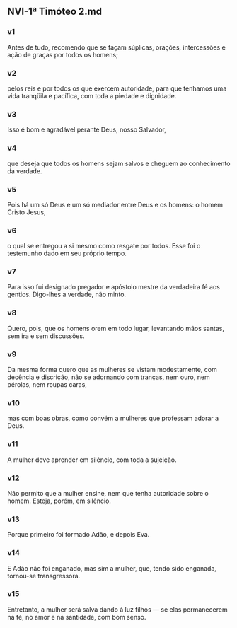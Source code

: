 ## NVI-1ª Timóteo 2.md
### v1
 Antes de tudo, recomendo que se façam súplicas, orações, intercessões e ação de graças por todos os homens;
### v2
 pelos reis e por todos os que exercem autoridade, para que tenhamos uma vida tranqüila e pacífica, com toda a piedade e dignidade.
### v3
 Isso é bom e agradável perante Deus, nosso Salvador,
### v4
 que deseja que todos os homens sejam salvos e cheguem ao conhecimento da verdade.
### v5
 Pois há um só Deus e um só mediador entre Deus e os homens: o homem Cristo Jesus,
### v6
 o qual se entregou a si mesmo como resgate por todos. Esse foi o testemunho dado em seu próprio tempo.
### v7
 Para isso fui designado pregador e apóstolo mestre da verdadeira fé aos gentios. Digo-lhes a verdade, não minto.
### v8
 Quero, pois, que os homens orem em todo lugar, levantando mãos santas, sem ira e sem discussões.
### v9
 Da mesma forma quero que as mulheres se vistam modestamente, com decência e discrição, não se adornando com tranças, nem ouro, nem pérolas, nem roupas caras,
### v10
 mas com boas obras, como convém a mulheres que professam adorar a Deus.
### v11
 A mulher deve aprender em silêncio, com toda a sujeição.
### v12
 Não permito que a mulher ensine, nem que tenha autoridade sobre o homem. Esteja, porém, em silêncio.
### v13
 Porque primeiro foi formado Adão, e depois Eva.
### v14
 E Adão não foi enganado, mas sim a mulher, que, tendo sido enganada, tornou-se transgressora.
### v15
 Entretanto, a mulher será salva dando à luz filhos — se elas permanecerem na fé, no amor e na santidade, com bom senso.
